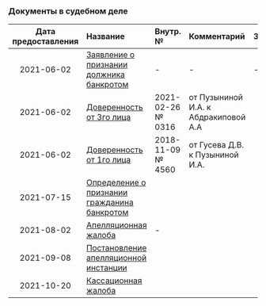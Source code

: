 ### Документы в судебном деле

| Дата предоставления |Название|Внутр. №|Комментарий|Замечания|
|:-----:|:-----|:-----|:-----|:-----|
|2021-06-02|[Заявление о признании должника банкротом](./dokumenty-v-sud-dele/2021-06-02-01-zayavlenie-o-priznanii-dolgnika-bankrotom/about.md)|-|-|-|
|2021-06-02|[Доверенность от 3го лица](./dokumenty-v-sud-dele/2021-06-02-02-doverennost-ot-3go-lica-2021-02-26-nomer-0316-ot-puzyninoi-i-a-k-abdrakipovoi-a-a/about.md)|2021-02-26 № 0316|от Пузыниной И.А. к Абдракиповой А.А||
|2021-06-02|[Доверенность от 1го лица](./dokumenty-v-sud-dele/2021-06-02-03-doverennost-ot-1go-lica-predsed-pravlenia-2018-11-09-4560-ot-gusev-d-v-k-puzyninoi-i-a/about.md)|2018-11-09 № 4560|от Гусева Д.В. к Пузыниной И.А.||
|2021-07-15|[Определение о признании гражданина банкротом](./dokumenty-v-sud-dele/2021-07-15-00-sud-opredelenie-o-priznanii-dolgnika-bankrotom/about.md)||||
|2021-08-02|[Апелляционная жалоба](./dokumenty-v-sud-dele/2021-08-02-00-apellyacionnaya-zhaloba/about.md)|-|||
|2021-09-08|[Постановление апелляционной инстанции](./dokumenty-v-sud-dele/2021-09-08-00-sud-postanovlenie-apelyacionnoi-instancii/about.md)||||
|2021-10-20|[Кассационная жалоба](./dokumenty-v-sud-dele/2021-10-20-00-kasacionnaya-zhaloba/about.md)||||



